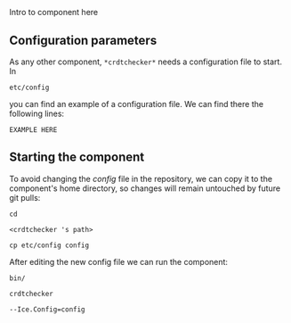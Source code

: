 ```
```
#
``` crdtchecker
```
Intro to component here


## Configuration parameters
As any other component,
``` *crdtchecker* ```
needs a configuration file to start. In

    etc/config

you can find an example of a configuration file. We can find there the following lines:

    EXAMPLE HERE


## Starting the component
To avoid changing the *config* file in the repository, we can copy it to the component's home directory, so changes will remain untouched by future git pulls:

    cd

``` <crdtchecker 's path> ```

    cp etc/config config

After editing the new config file we can run the component:

    bin/

```crdtchecker ```

    --Ice.Config=config
